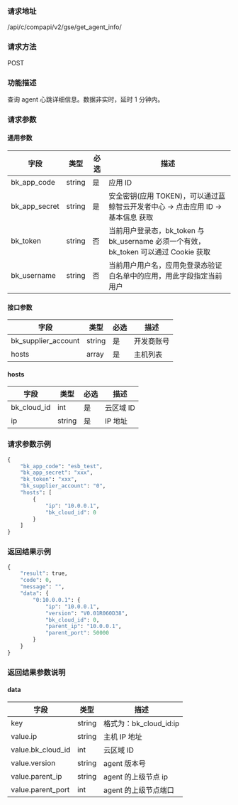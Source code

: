 ### 请求地址

/api/c/compapi/v2/gse/get_agent_info/

### 请求方法

POST

### 功能描述

查询 agent 心跳详细信息。数据非实时，延时 1 分钟内。

### 请求参数

#### 通用参数

| 字段          | 类型   | 必选 | 描述                                                                                   |
| ------------- | ------ | ---- | -------------------------------------------------------------------------------------- |
| bk_app_code   | string | 是   | 应用 ID                                                                                |
| bk_app_secret | string | 是   | 安全密钥(应用 TOKEN)，可以通过蓝鲸智云开发者中心 -&gt; 点击应用 ID -&gt; 基本信息 获取 |
| bk_token      | string | 否   | 当前用户登录态，bk_token 与 bk_username 必须一个有效，bk_token 可以通过 Cookie 获取    |
| bk_username   | string | 否   | 当前用户用户名，应用免登录态验证白名单中的应用，用此字段指定当前用户                   |

#### 接口参数

| 字段                | 类型   | 必选 | 描述       |
| ------------------- | ------ | ---- | ---------- |
| bk_supplier_account | string | 是   | 开发商账号 |
| hosts               | array  | 是   | 主机列表   |

#### hosts

| 字段        | 类型   | 必选 | 描述      |
| ----------- | ------ | ---- | --------- |
| bk_cloud_id | int    | 是   | 云区域 ID |
| ip          | string | 是   | IP 地址   |

### 请求参数示例

```python
{
    "bk_app_code": "esb_test",
    "bk_app_secret": "xxx",
    "bk_token": "xxx",
    "bk_supplier_account": "0",
    "hosts": [
        {
            "ip": "10.0.0.1",
            "bk_cloud_id": 0
        }
    ]
}
```

### 返回结果示例

```python
{
    "result": true,
    "code": 0,
    "message": "",
    "data": {
        "0:10.0.0.1": {
            "ip": "10.0.0.1",
            "version": "V0.01R060D38",
            "bk_cloud_id": 0,
            "parent_ip": "10.0.0.1",
            "parent_port": 50000
        }
    }
}
```

### 返回结果参数说明

#### data

| 字段              | 类型   | 描述                   |
| ----------------- | ------ | ---------------------- |
| key               | string | 格式为：bk_cloud_id:ip |
| value.ip          | string | 主机 IP 地址           |
| value.bk_cloud_id | int    | 云区域 ID              |
| value.version     | string | agent 版本号           |
| value.parent_ip   | string | agent 的上级节点 ip    |
| value.parent_port | int    | agent 的上级节点端口   |
